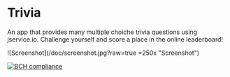 # Trivia

An app that provides many multiple choiche trivia questions using jservice.io. Challenge yourself and score a place in the online leaderboard!

![Screenshot](/doc/screenshot.jpg?raw=true =250x "Screenshot")

[![BCH compliance](https://bettercodehub.com/edge/badge/Kvtulder/Trivia?branch=master)](https://bettercodehub.com/)
